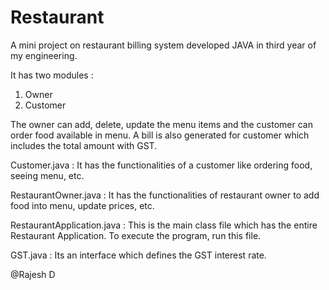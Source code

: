 # Restaurant
A mini project on restaurant billing system developed JAVA in third year of my engineering.

It has two modules :
1) Owner
2) Customer

The owner can add, delete, update the menu items and the customer can order food available in menu. 
A bill is also generated for customer which includes the total amount with GST.

Customer.java : It has the functionalities of a customer like ordering food, seeing menu, etc.

RestaurantOwner.java : It has the functionalities of restaurant owner to add food into menu, update prices, etc.

RestaurantApplication.java : This is the main class file which has the entire Restaurant Application. To execute the program, run this file.

GST.java : Its an interface which defines the GST interest rate.

@Rajesh D
